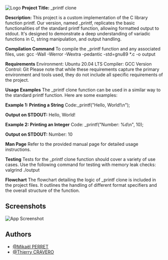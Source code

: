 
![Logo](https://cravero-consulting.com/wp-content/uploads/2023/11/68747470733a2f2f7777772e6765656b73756c74642e636f6d2f77702d636f6e74656e742f75706c6f6164732f323032302f30332f7072696e74662e6a7067.jpeg)
**Project Title:** _printf clone

**Description:**
This project is a custom implementation of the C library function printf. Our version, named _printf, replicates the basic functionalities of the standard printf function, allowing formatted output to stdout. It's designed to demonstrate a deep understanding of variadic functions in C, string manipulation, and output handling.

**Compilation Command**
To compile the _printf function and any associated files, use:
gcc -Wall -Werror -Wextra -pedantic -std=gnu89 *.c -o output

**Requirements**
Environment: Ubuntu 20.04 LTS
Compiler: GCC
Version Control: Git
Please note that while these requirements capture the primary environment and tools used, they do not include all specific requirements of the project.

**Usage Examples**
The _printf clone function can be used in a similar way to the standard printf function. Here are some examples:

**Example 1: Printing a String**
Code:_printf("Hello, World!\n");

**Output on STDOUT:**
Hello, World!

**Example 2: Printing an Integer**
Code: _printf("Number: %d\n", 10);

**Output on STDOUT:**
Number: 10

**Man Page**
Refer to the provided manual page for detailed usage instructions.

**Testing**
Tests for the _printf clone function should cover a variety of use cases. Use the following command for testing with memory leak checks:
valgrind ./output

**Flowchart**
The flowchart detailing the logic of _printf clone is included in the project files. It outlines the handling of different format specifiers and the overall structure of the function.


## Screenshots

![App Screenshot](https://cravero-consulting.com/wp-content/uploads/2023/11/flowchart_printf.jpg)


## Authors

- [@Mikaël PERRET](https://github.com/mkl-74)
- [@Thierry CRAVERO](https://github.com/SpeedCash)
